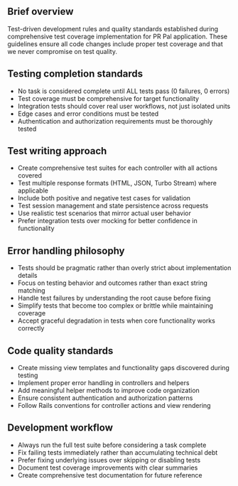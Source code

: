 ## Brief overview

Test-driven development rules and quality standards established during comprehensive test coverage implementation for PR Pal application. These guidelines ensure all code changes include proper test coverage and that we never compromise on test quality.

## Testing completion standards

- No task is considered complete until ALL tests pass (0 failures, 0 errors)
- Test coverage must be comprehensive for target functionality
- Integration tests should cover real user workflows, not just isolated units
- Edge cases and error conditions must be tested
- Authentication and authorization requirements must be thoroughly tested

## Test writing approach

- Create comprehensive test suites for each controller with all actions covered
- Test multiple response formats (HTML, JSON, Turbo Stream) where applicable
- Include both positive and negative test cases for validation
- Test session management and state persistence across requests
- Use realistic test scenarios that mirror actual user behavior
- Prefer integration tests over mocking for better confidence in functionality

## Error handling philosophy

- Tests should be pragmatic rather than overly strict about implementation details
- Focus on testing behavior and outcomes rather than exact string matching
- Handle test failures by understanding the root cause before fixing
- Simplify tests that become too complex or brittle while maintaining coverage
- Accept graceful degradation in tests when core functionality works correctly

## Code quality standards

- Create missing view templates and functionality gaps discovered during testing
- Implement proper error handling in controllers and helpers
- Add meaningful helper methods to improve code organization
- Ensure consistent authentication and authorization patterns
- Follow Rails conventions for controller actions and view rendering

## Development workflow

- Always run the full test suite before considering a task complete
- Fix failing tests immediately rather than accumulating technical debt
- Prefer fixing underlying issues over skipping or disabling tests
- Document test coverage improvements with clear summaries
- Create comprehensive test documentation for future reference
